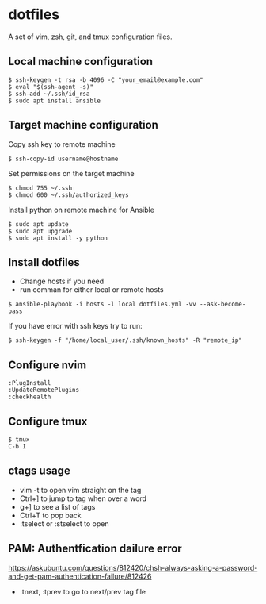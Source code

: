 # dotfiles
A set of vim, zsh, git, and tmux configuration files.

## Local machine configuration
```
$ ssh-keygen -t rsa -b 4096 -C "your_email@example.com"
$ eval "$(ssh-agent -s)"
$ ssh-add ~/.ssh/id_rsa
$ sudo apt install ansible
```

## Target machine configuration
Copy ssh key to remote machine
```
$ ssh-copy-id username@hostname
```
Set permissions on the target machine
```
$ chmod 755 ~/.ssh
$ chmod 600 ~/.ssh/authorized_keys
```

Install python on remote machine for Ansible
```
$ sudo apt update
$ sudo apt upgrade
$ sudo apt install -y python
```

## Install dotfiles
* Change hosts if you need
* run comman for either local or remote hosts
```
$ ansible-playbook -i hosts -l local dotfiles.yml -vv --ask-become-pass
```
If you have error with ssh keys try to run:
```
$ ssh-keygen -f "/home/local_user/.ssh/known_hosts" -R "remote_ip"
```

## Configure nvim
```
:PlugInstall
:UpdateRemotePlugins
:checkhealth
```

## Configure tmux
```
$ tmux
C-b I
```

## ctags usage
* vim -t <tag name> to open vim straight on the tag
* Ctrl+] to jump to tag when over a word
* g+] to see a list of tags
* Ctrl+T to pop back
* :tselect or :stselect to open


## PAM: Authentfication dailure error
https://askubuntu.com/questions/812420/chsh-always-asking-a-password-and-get-pam-authentication-failure/812426
* :tnext, :tprev to go to next/prev tag file
